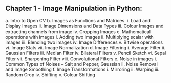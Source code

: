 ## Chapter 1 - Image Manipulation in Python:

a.	Intro to Open CV
b.	Images as Functions and Matrices.
    i.	Load and Display Images
    ii.	Image Dimensions and Data Types
    iii.	Colour Images and extracting channels from image
    iv.	Cropping Images
c.	Mathematical operations with images
    i.	Adding two images
    ii.	Multiplying scalar with images
    iii.	Blending two images
    iv.	Image Differences
    v.	Bitwise operations
    vi.	Image Stats
    vii.	Image Normalization
d.	Image Filtering
    i.	Average Filter
    ii.	Gaussian Filters
    iii.	Median Filter
    iv.	Bilateral Filters
    v.	Pencil Sketch
    vi.	Sepal Filter
    vii.	Sharpening Filter
    viii.	Convolutional Filters
e.	Noise in images
    i.	Common Types of Noises – Salt and Pepper, Gaussian 
    ii.	Noise Removal and Image Smoothing
f.	Image Transformations
    i.	Mirroring
    ii.	Warping
    iii.	Random Crop
    iv.	Shifting
    v.	Colour Shifting
